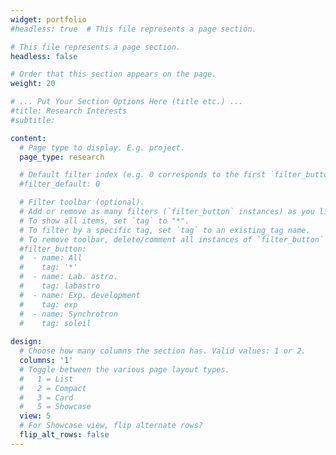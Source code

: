 ```yaml
---
widget: portfolio
#headless: true  # This file represents a page section.

# This file represents a page section.
headless: false

# Order that this section appears on the page.
weight: 20

# ... Put Your Section Options Here (title etc.) ...
#title: Research Interests
#subtitle:

content:  
  # Page type to display. E.g. project.
  page_type: research

  # Default filter index (e.g. 0 corresponds to the first `filter_button` instance below)
  #filter_default: 0

  # Filter toolbar (optional).
  # Add or remove as many filters (`filter_button` instances) as you like.
  # To show all items, set `tag` to "*".
  # To filter by a specific tag, set `tag` to an existing tag name.
  # To remove toolbar, delete/comment all instances of `filter_button` below.
  #filter_button:
  #  - name: All
  #    tag: '*'
  #  - name: Lab. astro.
  #    tag: labastro
  #  - name: Exp. development
  #    tag: exp
  #  - name: Synchrotron
  #    tag: soleil
      
design:
  # Choose how many columns the section has. Valid values: 1 or 2.
  columns: '1'
  # Toggle between the various page layout types.
  #   1 = List
  #   2 = Compact  
  #   3 = Card
  #   5 = Showcase
  view: 5
  # For Showcase view, flip alternate rows?
  flip_alt_rows: false
---
```


